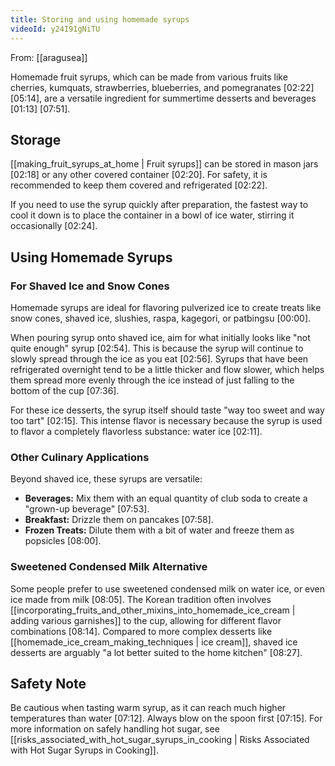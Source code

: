 ```yaml
---
title: Storing and using homemade syrups
videoId: y24I91gNiTU
---
```


From: [[aragusea]] <br/> 

Homemade fruit syrups, which can be made from various fruits like cherries, kumquats, strawberries, blueberries, and pomegranates <a class="yt-timestamp" data-t="02:22">[02:22]</a> <a class="yt-timestamp" data-t="05:14">[05:14]</a>, are a versatile ingredient for summertime desserts and beverages <a class="yt-timestamp" data-t="01:13">[01:13]</a> <a class="yt-timestamp" data-t="07:51">[07:51]</a>.

## Storage
[[making_fruit_syrups_at_home | Fruit syrups]] can be stored in mason jars <a class="yt-timestamp" data-t="02:18">[02:18]</a> or any other covered container <a class="yt-timestamp" data-t="02:20">[02:20]</a>. For safety, it is recommended to keep them covered and refrigerated <a class="yt-timestamp" data-t="02:22">[02:22]</a>.

If you need to use the syrup quickly after preparation, the fastest way to cool it down is to place the container in a bowl of ice water, stirring it occasionally <a class="yt-timestamp" data-t="02:24">[02:24]</a>.

## Using Homemade Syrups

### For Shaved Ice and Snow Cones
Homemade syrups are ideal for flavoring pulverized ice to create treats like snow cones, shaved ice, slushies, raspa, kagegori, or patbingsu <a class="yt-timestamp" data-t="00:00">[00:00]</a>.

When pouring syrup onto shaved ice, aim for what initially looks like "not quite enough" syrup <a class="yt-timestamp" data-t="02:54">[02:54]</a>. This is because the syrup will continue to slowly spread through the ice as you eat <a class="yt-timestamp" data-t="02:56">[02:56]</a>. Syrups that have been refrigerated overnight tend to be a little thicker and flow slower, which helps them spread more evenly through the ice instead of just falling to the bottom of the cup <a class="yt-timestamp" data-t="07:36">[07:36]</a>.

For these ice desserts, the syrup itself should taste "way too sweet and way too tart" <a class="yt-timestamp" data-t="02:15">[02:15]</a>. This intense flavor is necessary because the syrup is used to flavor a completely flavorless substance: water ice <a class="yt-timestamp" data-t="02:11">[02:11]</a>.

### Other Culinary Applications
Beyond shaved ice, these syrups are versatile:
*   **Beverages:** Mix them with an equal quantity of club soda to create a "grown-up beverage" <a class="yt-timestamp" data-t="07:53">[07:53]</a>.
*   **Breakfast:** Drizzle them on pancakes <a class="yt-timestamp" data-t="07:58">[07:58]</a>.
*   **Frozen Treats:** Dilute them with a bit of water and freeze them as popsicles <a class="yt-timestamp" data-t="08:00">[08:00]</a>.

### Sweetened Condensed Milk Alternative
Some people prefer to use sweetened condensed milk on water ice, or even ice made from milk <a class="yt-timestamp" data-t="08:05">[08:05]</a>. The Korean tradition often involves [[incorporating_fruits_and_other_mixins_into_homemade_ice_cream | adding various garnishes]] to the cup, allowing for different flavor combinations <a class="yt-timestamp" data-t="08:14">[08:14]</a>. Compared to more complex desserts like [[homemade_ice_cream_making_techniques | ice cream]], shaved ice desserts are arguably "a lot better suited to the home kitchen" <a class="yt-timestamp" data-t="08:27">[08:27]</a>.

## Safety Note
Be cautious when tasting warm syrup, as it can reach much higher temperatures than water <a class="yt-timestamp" data-t="07:12">[07:12]</a>. Always blow on the spoon first <a class="yt-timestamp" data-t="07:15">[07:15]</a>. For more information on safely handling hot sugar, see [[risks_associated_with_hot_sugar_syrups_in_cooking | Risks Associated with Hot Sugar Syrups in Cooking]].